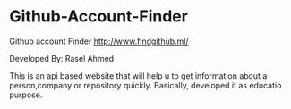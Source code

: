 # Github-Account-Finder
Github account Finder
http://www.findgithub.ml/

Developed By: Rasel Ahmed

This is an api based website that will help u to get information about a person,company or repository quickly. 
Basically, developed it as educatio purpose. 
